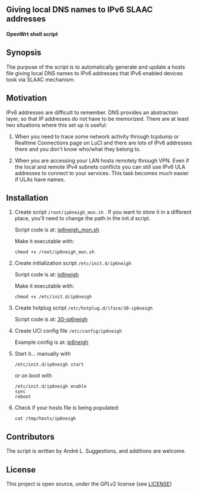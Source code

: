 ## Giving local DNS names to IPv6 SLAAC addresses 
#### OpenWrt shell script

## Synopsis

The purpose of the script is to automatically generate and update a hosts file giving local DNS names to IPv6 addresses that IPv6 enabled devices took via SLAAC mechanism.


## Motivation

IPv6 addresses are difficult to remember. DNS provides an abstraction layer, so that IP addresses do not have to be memorized. There are at least two situations where this set up is useful:

1. When you need to trace some network activity through tcpdump or Realtime Connections page on LuCI and there are lots of IPv6 addresses there and you don't know who/what they belong to.

2. When you are accessing your LAN hosts remotely through VPN. Even if the local and remote IPv4 subnets conflicts you can still use IPv6 ULA addresses to connect to your services. This task becomes much easier if ULAs have names.

## Installation

1. Create script `/root/ip6neigh_mon.sh` . If you want to store it in a different place, you'll need to change the path in the init.d script.

    Script code is at: [ip6neigh_mon.sh](https://github.com/AndreBL/ip6neigh/blob/master/ip6neigh_mon.sh)
	
	Make it executable with:
	
	```
	chmod +x /root/ip6neigh_mon.sh
	```
2. Create initialization script `/etc/init.d/ip6neigh`

    Script code is at: [ip6neigh](https://github.com/AndreBL/ip6neigh/blob/master/etc/init.d/ip6neigh)

	Make it executable with:
	
	```
	chmod +x /etc/init.d/ip6neigh
	```
3. Create hotplug script `/etc/hotplug.d/iface/30-ip6neigh`

    Script code is at: [30-ip6neigh](https://github.com/AndreBL/ip6neigh/blob/master/etc/hotplug.d/iface/30-ip6neigh)
	
4. Create UCI config file `/etc/config/ip6neigh`

   Example config is at: [ip6neigh](https://github.com/AndreBL/ip6neigh/blob/master/etc/config/ip6neigh)

5. Start it...
manually with

    ```
    /etc/init.d/ip6neigh start
    ```

	or on boot with
	
	```
	/etc/init.d/ip6neigh enable
	sync
	reboot
	```
	
6. Check if your hosts file is being populated:

   ```
   cat /tmp/hosts/ip6neigh
   ```

## Contributors

The script is written by André L. Suggestions, and additions are welcome.

## License

This project is open source, under the GPLv2 license (see [LICENSE](LICENSE))
